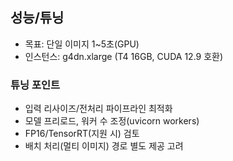 ## 성능/튜닝

- 목표: 단일 이미지 1~5초(GPU)
- 인스턴스: g4dn.xlarge (T4 16GB, CUDA 12.9 호환)

### 튜닝 포인트

- 입력 리사이즈/전처리 파이프라인 최적화
- 모델 프리로드, 워커 수 조정(uvicorn workers)
- FP16/TensorRT(지원 시) 검토
- 배치 처리(멀티 이미지) 경로 별도 제공 고려
